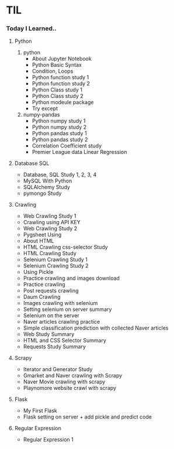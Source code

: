 # TIL

### Today I Learned..

1. Python
    1. python
        - About Jupyter Notebook
        - Python Basic Syntax
        - Condition, Loops
        - Python function study 1
        - Python function study 2
        - Python Class study 1
        - Python Class study 2
        - Python modeule package
        - Try except
    2. numpy-pandas
        - Python numpy study 1
        - Python numpy study 2
        - Python pandas study 1
        - Python pandas study 2
        - Correlation Coefficient study
        - Premier League data Linear Regression
        
2. Database SQL
    - Database, SQL Study 1, 2, 3, 4
    - MySQL With Python
    - SQLAlchemy Study
    - pymongo Study
    
3. Crawling
    - Web Crawling Study 1
    - Crawling using API KEY
    - Web Crawling Study 2
    - Pygsheet Using
    - About HTML
    - HTML Crawling css-selector Study
    - HTML Crawling Study	
    - Selenium Crawling Study	1
    - Selenium Crawling Study	2
    - Using Pickle
    - Practice crawling and images download
    - Practice crawling
    - Post requests crawling
    - Daum Crawling
    - Images crawling with selenium
    - Setting selenium on server summary
    - Selenium on the server
    - Naver articles crawling practice
    - Simple classification prediction with collected Naver articles
    - Web Study Summary
    - HTML and CSS Selector Summary
    - Requests Study Summary

4. Scrapy
    - Iterator and Generator Study
    - Gmarket and Naver crawling with Scrapy
    - Naver Movie crawling with scrapy
    - Playnomore website crawl with scrapy

5. Flask
    - My First Flask
    - Flask setting on server + add pickle and predict code

6. Regular Expression
    - Regular Expression 1
